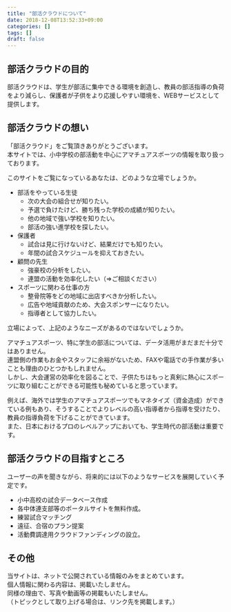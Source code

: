 ```yaml
---
title: "部活クラウドについて"
date: 2018-12-08T13:52:33+09:00
categories: []
tags: []
draft: false
---
```

## 部活クラウドの目的
部活クラウドは、学生が部活に集中できる環境を創造し、教員の部活指導の負荷をより減らし、保護者が子供をより応援しやすい環境を、WEBサービスとして提供します。

## 部活クラウドの想い
「部活クラウド」をご覧頂きありがとうございます。  
本サイトでは、小中学校の部活動を中心にアマチュアスポーツの情報を取り扱っております。  

このサイトをご覧になっているあなたは、どのような立場でしょうか。

* 部活をやっている生徒
	* 次の大会の組合せが知りたい。
	* 予選で負けたけど、勝ち残った学校の成績が知りたい。
	* 他の地域で強い学校を知りたい。
	* 部活の強い進学校を探したい。
* 保護者
	* 試合は見に行けないけど、結果だけでも知りたい。
	* 年間の試合スケジュールを抑えておきたい。
* 顧問の先生
	* 強豪校の分析をしたい。
	* 連盟の活動を効率化したい（⇒ご相談ください）
* スポーツに関わる仕事の方
	* 整骨院等をどの地域に出店すべきか分析したい。
	* 広告や地域貢献のため、大会スポンサーになりたい。
	* 指導者として協力したい。

立場によって、上記のようなニーズがあるのではないでしょうか。

アマチュアスポーツ、特に学生の部活については、データ活用がまだまだ十分ではありません。  
連盟側の作業もお金やスタッフに余裕がないため、FAXや電話での手作業が多いことも理由のひとつかもしれません。  
しかし、大会運営の効率化を図ることで、子供たちはもっと真剣に熱心にスポーツに取り組むことができる可能性も秘めていると思っています。

例えば、海外では学生のアマチュアスポーツでもマネタイズ（資金造成）ができている例もあり、そうすることでよりレベルの高い指導者から指導を受けたり、教員の指導負荷を下げることができています。  
また、日本におけるプロのレベルアップにおいても、学生時代の部活動は重要です。

## 部活クラウドの目指すところ
ユーザーの声を聞きながら、将来的には以下のようなサービスを展開していく予定です。

* 小中高校の試合データベース作成
* 各中体連支部等のポータルサイトを無料作成。
* 練習試合マッチング
* 遠征、合宿のプラン提案
* 活動費調達用クラウドファンディングの設立。

## その他
当サイトは、ネットで公開されている情報のみをまとめています。  
個人情報に関わる内容は、掲載いたしません。  
同様の理由で、写真や動画等の掲載もいたしません。  
（トピックとして取り上げる場合は、リンク先を掲載します。）